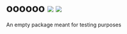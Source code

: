 # oooooo <a href="https://www.npmjs.com/package/@(._.)/oooooo"><img src="https://img.shields.io/npm/v/@(._.)/oooooo.svg"></a> [![](https://img.shields.io/badge/source--000000.svg?logo=github&style=social)](https://github.com/omrilotan/mono/tree/master/packages/oooooo)

An empty package meant for testing purposes
